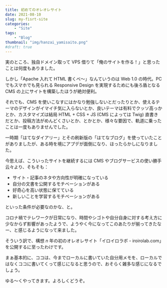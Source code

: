 ```yaml
---
title: 初めてのオレオレサイト
date: 2021-08-10
slug: my-fisrt-site
categories:
    - "Site"
tags:
    - "Blog"
thumbnail: "img/hanzai_yamisaito.png"
#draft: true
---
```

実のところ、独自ドメイン取って VPS 借りて「俺のサイトを作る！」と思ったことは何度もありました。

しかし「Apache 入れて HTML 書くべ〜」なんていうのは Web 1.0 の時代。PC でもスマホでも見られる Responsive Design を実現するためにも後ろ盾となる CMS の上にサイトを構築したほうが絶対便利。

それでも、CMS を使いこなすにはかなり勉強しないとだったりとか、使えるテーマのデザインがイマイチ気に入らないとか、良いテーマは有料でクッソ高っかとか、カスタマイズは結局 HTML + CSS + JS (CMS によっては Twig) 直書きだとか、投稿方法がめんどくさいとか、とかとか、様々な要因で、軌道に乗ったことは一度もありませんでした。

一時期「はてなダイアリー」とその刷新版の「はてなブログ」を使っていたことがありましたが、ある時を境にアプデが面倒になり、ほったらかしになりました。

今思えば、こういったサイトを継続するには CMS やブログサービスの使い勝手云々より、そもそも：

- サイト・記事のネタや方向性が明確になっている
- 自分の文書を公開するモチベーションがある
- 好奇心を高い状態に保てている
- 新しいことを学習するモチベーションがある

といった条件が必要なのかな、と。

コロナ禍でテレワークが日常になり、時間やシゴトや自分自身に対する考え方に少なからず影響があったようで、ようやく今になってこのあたりが揃ってきたなー、と感じるようになって来ました。

そういう訳で、構想 $n$ 年の初のオレオレサイト「イロイロラボ - iroirolab.com」を公開するに至ったわけです。

まぁ基本的に、ココは、今までローカルに書いていた自分用メモを、ローカルではなくココに書いてくって感じになると思うので、おそらく雑多な感じになるでしょう。

ゆる〜くやってきます。よろしくどうぞ。
